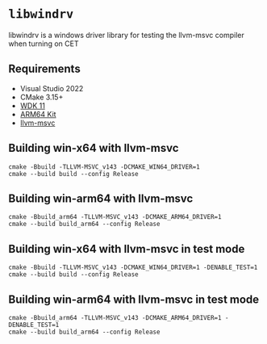 # ``libwindrv``
libwindrv is a windows driver library for testing the llvm-msvc compiler when turning on CET


## Requirements

- Visual Studio 2022
- CMake 3.15+
- [WDK 11](https://learn.microsoft.com/en-us/windows-hardware/drivers/download-the-wdk)
- [ARM64 Kit](https://learn.microsoft.com/en-us/windows-hardware/drivers/develop/building-arm64-drivers)
- [llvm-msvc](https://github.com/backengineering/llvm-msvc/releases)

## Building win-x64 with llvm-msvc

```
cmake -Bbuild -TLLVM-MSVC_v143 -DCMAKE_WIN64_DRIVER=1
cmake --build build --config Release
```

## Building win-arm64 with llvm-msvc

```
cmake -Bbuild_arm64 -TLLVM-MSVC_v143 -DCMAKE_ARM64_DRIVER=1
cmake --build build_arm64 --config Release
```

## Building win-x64 with llvm-msvc in test mode

```
cmake -Bbuild -TLLVM-MSVC_v143 -DCMAKE_WIN64_DRIVER=1 -DENABLE_TEST=1
cmake --build build --config Release
```

## Building win-arm64 with llvm-msvc in test mode

```
cmake -Bbuild_arm64 -TLLVM-MSVC_v143 -DCMAKE_ARM64_DRIVER=1 -DENABLE_TEST=1
cmake --build build_arm64 --config Release
```

